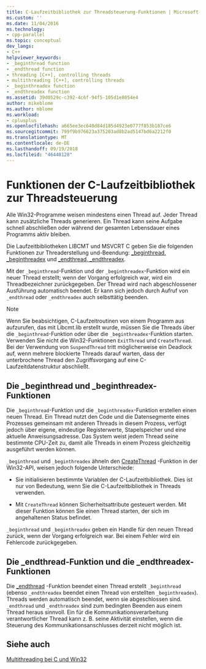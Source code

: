```yaml
---
title: C-Laufzeitbibliothek zur Threadsteuerung-Funktionen | Microsoft-Dokumentation
ms.custom: ''
ms.date: 11/04/2016
ms.technology:
- cpp-parallel
ms.topic: conceptual
dev_langs:
- C++
helpviewer_keywords:
- _beginthread function
- _endthread function
- threading [C++], controlling threads
- multithreading [C++], controlling threads
- _beginthreadex function
- _endthreadex function
ms.assetid: 39d0529c-c392-4c6f-94f5-105d1e8054e4
author: mikeblome
ms.author: mblome
ms.workload:
- cplusplus
ms.openlocfilehash: a665ee3ec640d84d185d4923e0777f853b187ce6
ms.sourcegitcommit: 799f9b976623a375203ad8b2ad5147bd6a2212f0
ms.translationtype: MT
ms.contentlocale: de-DE
ms.lasthandoff: 09/19/2018
ms.locfileid: "46448128"
---
```

# <a name="c-run-time-library-functions-for-thread-control"></a>Funktionen der C-Laufzeitbibliothek zur Threadsteuerung

Alle Win32-Programme weisen mindestens einen Thread auf. Jeder Thread kann zusätzliche Threads generieren. Ein Thread kann seine Aufgabe schnell abschließen oder während der gesamten Lebensdauer eines Programms aktiv bleiben.

Die Laufzeitbibliotheken LIBCMT und MSVCRT C geben Sie die folgenden Funktionen zur Threaderstellung und-Beendung: [_beginthread, _beginthreadex](../c-runtime-library/reference/beginthread-beginthreadex.md) und [_endthread, _endthreadex](../c-runtime-library/reference/endthread-endthreadex.md).

Mit der `_beginthread`-Funktion und der `_beginthreadex`-Funktion wird ein neuer Thread erstellt; wenn der Vorgang erfolgreich war, wird ein Threadbezeichner zurückgegeben. Der Thread wird nach abgeschlossener Ausführung automatisch beendet. Er kann sich jedoch durch Aufruf von `_endthread` oder `_endthreadex` auch selbsttätig beenden.

> [!NOTE]
> Wenn Sie beabsichtigen, C-Laufzeitroutinen von einem Programm aus aufzurufen, das mit Libcmt.lib erstellt wurde, müssen Sie die Threads über die `_beginthread`-Funktion oder über die `_beginthreadex`-Funktion starten. Verwenden Sie nicht die Win32-Funktionen `ExitThread` und `CreateThread`. Bei der Verwendung von `SuspendThread` tritt möglicherweise ein Deadlock auf, wenn mehrere blockierte Threads darauf warten, dass der unterbrochene Thread den Zugriffsvorgang auf eine C-Laufzeitdatenstruktur abschließt.

##  <a name="_core_the__beginthread_function"></a> Die _beginthread und _beginthreadex-Funktionen

Die `_beginthread`-Funktion und die `_beginthreadex`-Funktion erstellen einen neuen Thread. Ein Thread nutzt den Code und die Datensegmente eines Prozesses gemeinsam mit anderen Threads in diesem Prozess, verfügt jedoch über eigene, eindeutige Registerwerte, Stapelspeicher und eine aktuelle Anweisungsadresse. Das System weist jedem Thread seine bestimmte CPU-Zeit zu, damit alle Threads in einem Prozess gleichzeitig ausgeführt werden können.

`_beginthread` und `_beginthreadex` ähneln den [CreateThread](/windows/desktop/api/processthreadsapi/nf-processthreadsapi-createthread) -Funktion in der Win32-API, weisen jedoch folgende Unterschiede:

- Sie initialisieren bestimmte Variablen der C-Laufzeitbibliothek. Dies ist nur von Bedeutung, wenn Sie die C-Laufzeitbibliothek in Threads verwenden.

- Mit `CreateThread` können Sicherheitsattribute gesteuert werden. Mit dieser Funktion können Sie einen Thread starten, der sich im angehaltenen Status befindet.

`_beginthread` und `_beginthreadex` geben ein Handle für den neuen Thread zurück, wenn der Vorgang erfolgreich war. Bei einem Fehler wird ein Fehlercode zurückgegeben.

##  <a name="_core_the__endthread_function"></a> Die _endthread-Funktion und die _endthreadex-Funktionen

Die [_endthread](../c-runtime-library/reference/endthread-endthreadex.md) -Funktion beendet einen Thread erstellt `_beginthread` (ebenso `_endthreadex` beendet einen Thread von erstellten `_beginthreadex`). Threads werden automatisch beendet, wenn sie abgeschlossen sind. `_endthread` und `_endthreadex` sind zum bedingten Beenden aus einem Thread heraus sinnvoll. Ein für die Kommunikationsverarbeitung verantwortlicher Thread kann z. B. seine Aktivität einstellen, wenn die Steuerung des Kommunikationsanschlusses derzeit nicht möglich ist.

## <a name="see-also"></a>Siehe auch

[Multithreading bei C und Win32](multithreading-with-c-and-win32.md)